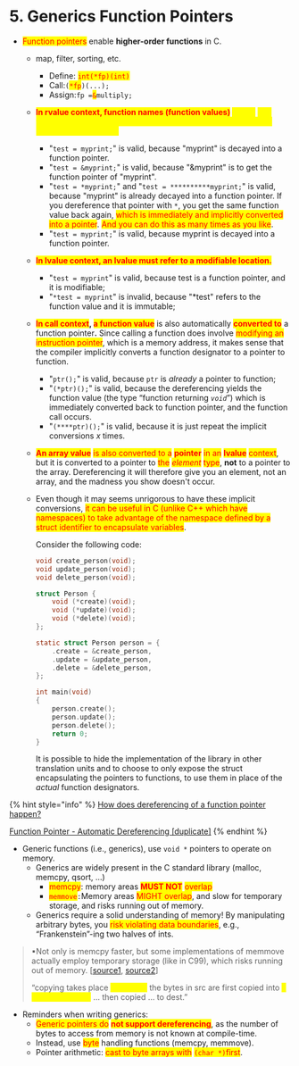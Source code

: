 # 5. Generics Function Pointers

* <mark style="color:red;">Function pointers</mark> enable **higher-order functions** in C.&#x20;
  * map, filter, sorting, etc.&#x20;
    * Define: <mark style="color:red;">`int(*fp)(int)`</mark>
    * Call:`(`<mark style="color:red;">`*fp`</mark>`)(...);`
    * Assign:`fp =`<mark style="color:red;">`&`</mark>`multiply;`
  * <mark style="color:red;">**In rvalue context, function names (function values)**</mark>**&#x20;**<mark style="color:yellow;">**decay**</mark> <mark style="color:yellow;"></mark><mark style="color:yellow;">into function pointers. ("test" is a function pointer, and "myprint" is a self-defined function.)</mark>
    * "`test = myprint;`" is valid, because "myprint" is decayed into a function pointer.
    * "`test = &myprint;`" is valid, because "\&myprint" is to get the function pointer of "myprint".
    * "`test = *myprint;`" and "`test = **********myprint;`" is valid, because "myprint" is already decayed into a function pointer. If you dereference that pointer with `*`, you get the same function value back again, <mark style="color:red;">which is immediately and implicitly converted into a pointer</mark>. <mark style="color:red;">And you can do this as many times as you like</mark>.
    * "`test = myprint;`" is valid, because myprint is decayed into a function pointer.
  * <mark style="color:red;">**In lvalue context, an lvalue must refer to a modifiable location.**</mark>
    * "`test = myprint`" is valid, because test is a function pointer, and it is modifiable;
    * "`*test = myprint`" is invalid, because "\*test" refers to the function value and it is immutable;
  * <mark style="color:red;">**In call context**</mark>**, &#x20;**<mark style="color:red;">**a function value**</mark> is also automatically <mark style="color:red;">**converted to**</mark> a function pointe&#x72;**.** Since calling a function does involve <mark style="color:red;">modifying an instruction pointer</mark>, which is a memory address, it makes sense that the compiler implicitly converts a function designator to a pointer to function.&#x20;
    * "`ptr();`" is valid, because `ptr` is _already_ a pointer to function;
    * "`(*ptr)();`" is valid, because the dereferencing yields the function value (the type “function returning _`void`_”) which is immediately converted back to function pointer, and the function call occurs.&#x20;
    * "`(****ptr)();`" is valid, because it is just repeat the implicit conversions _x_ times.
  * <mark style="color:red;">**An array value**</mark> <mark style="color:red;"></mark><mark style="color:red;">is also converted to a</mark> <mark style="color:red;"></mark><mark style="color:red;">**pointer**</mark> <mark style="color:red;"></mark><mark style="color:red;">in an</mark> <mark style="color:red;"></mark><mark style="color:red;">**lvalue**</mark> <mark style="color:red;"></mark><mark style="color:red;">context</mark>, but it is converted to a pointer to <mark style="color:red;">the</mark> <mark style="color:red;"></mark>_<mark style="color:red;">element</mark>_ <mark style="color:red;"></mark><mark style="color:red;">type</mark>, **not** to a pointer to the array. Dereferencing it will therefore give you an element, not an array, and the madness you show doesn't occur.
  *   Even though it may seems unrigorous to have these implicit conversions, <mark style="color:red;">it can be useful in C (unlike C++ which have namespaces) to take advantage of the namespace defined by a struct identifier to encapsulate variables</mark>.

      Consider the following code:

      ```c
      void create_person(void);
      void update_person(void);
      void delete_person(void);

      struct Person {
          void (*create)(void);
          void (*update)(void);
          void (*delete)(void);
      };

      static struct Person person = {
          .create = &create_person,
          .update = &update_person,
          .delete = &delete_person,
      };

      int main(void)
      {
          person.create();
          person.update();
          person.delete();
          return 0;
      }
      ```

      It is possible to hide the implementation of the library in other translation units and to choose to only expose the struct encapsulating the pointers to functions, to use them in place of the _actual_ function designators.

{% hint style="info" %}
[How does dereferencing of a function pointer happen?](https://stackoverflow.com/questions/2795575/how-does-dereferencing-of-a-function-pointer-happen)

[Function Pointer - Automatic Dereferencing \[duplicate\]](https://stackoverflow.com/questions/7518815/function-pointer-automatic-dereferencing)
{% endhint %}

* Generic functions (i.e., generics), use `void *` pointers to operate on memory.&#x20;
  * Generics are widely present in the C standard library (malloc, memcpy, qsort, …)&#x20;
    * <mark style="color:red;">memcpy</mark>: memory areas <mark style="color:red;">**MUST NOT**</mark> <mark style="color:red;"></mark><mark style="color:red;">overlap</mark>
    * <mark style="color:red;">`memmove`</mark>`:`Memory areas <mark style="color:red;">MIGHT overlap</mark>, and slow for temporary storage, and risks running out of memory.
  * Generics require a solid understanding of memory! By manipulating arbitrary bytes, you <mark style="color:red;">risk violating data boundaries</mark>, e.g., “Frankenstein”-ing two halves of ints.&#x20;

> ▪Not only is memcpy faster, but some implementations of memmove actually employ temporary storage (like in C99), which risks running out of memory. \[[source1](https://clc-wiki.net/wiki/memmove), [source2](https://stackoverflow.com/questions/4415910/memcpy-vs-memmove)]
>
> “copying takes place <mark style="color:yellow;">as though</mark> the bytes in src are first copied into <mark style="color:yellow;">a temporary array</mark> … then copied … to dest.”

* Reminders when writing generics:&#x20;
  * <mark style="color:red;">Generic pointers do</mark> <mark style="color:red;"></mark><mark style="color:red;">**not support dereferencing**</mark>, as the number of bytes to access from memory is not known at compile-time.&#x20;
  * Instead, use <mark style="color:red;">byte</mark> handling functions (memcpy, memmove).&#x20;
  * Pointer arithmetic: <mark style="color:red;">cast to byte arrays with</mark> <mark style="color:red;"></mark><mark style="color:red;">`(char *)`</mark><mark style="color:red;">first</mark>.
